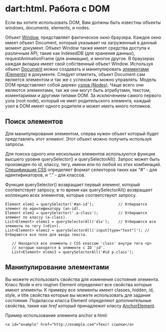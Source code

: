 # dart:html. Работа с DOM
Если вы хотите использовать DOM, Вам должны быть известны объекты windows, documents, elements, и nodes.

Объект [Window](http://api.dartlang.org/html/Window.html), представляет фактическое окно браузера. Каждое окно имеет объект Document, который указывает на загруженный в данный момент документ. Объект Window также имеет средства доступа к различным API, такие как IndexedDB (для хранения данных), requestAnimationFrame (для анимации), и многое другое. В браузерах каждая вкладка имеет свой собственный объект Window.
Используя объект [Document](http://api.dartlang.org/html/Document.html) можно создавать и манипулировать [элементами (Elements)](http://api.dartlang.org/html/Element.html) в документе. Следует отметить, объект Document сам является элементом и так же с успехом им можно управлять.
Модель DOM представляет собой дерево [узлов (Nodes)](http://api.dartlang.org/html/Node.html). Чаще всего они являются элементами, так же они могут быть атрибутами, текстом, коментариями и другими типами DOM. За исключением самого первого узла (root node), который не имет родительского элемента, каждый узел в DOM имеет одного родителя и может иметь много потомков.

## Поиск элементов
Для манипулирования элементом, сперва нужен объект который будет представлять этот элемент. Этот объект можно получить используя запросы.

Для поиска одного или нескольких элементов используются функции высшего уровня querySelector() и querySelectorAll(). Запрос может быть произведен по id, классу, тегу, имени или по любой из этих комбинаций. [Спецификация CSS](http://www.w3.org/TR/css3-selectors/) определяет формат селекторов таких как *"#"* - для идентификаторов, и *"."* - для классов.

Функция querySelector() возвращает первый элемент, который соответствует запросу, в то время как querySelectorAll() возвращает коллекцию всех элементов, которые соответствуют запросу.
```
Element elem1 = querySelector('#an-id');           // Отбирается элемент по идентификатору (an-id).
Element elem2 = querySelector('.a-class');         // Отбираются элемент по классу (a-class).
List<Element> elems1 = querySelectorAll('div');    // Отбираются все элементы по тегу (<div>).
List<Element> elems2 = querySelectorAll('input[type="text"]'); // Отбираются все поля для ввода текста.
   
   // Находятся все элементы с CSS классом 'class' внутри тега <p>
   // которые находятся в элементе с ID 'id'.
   List<Element> elems3 = querySelectorAll('#id p.class');
   ```
   
   ## Манипулирование элементами
   Вы можете использовать свойства для изменения состояния элемента. Класс Node и его подтип Element определяют все свойства которые имеют элементы. К примеру все элементы имеют classes, hidden, id, style, и title свойства которые вы можете использовать для задания состояния. Подклассы класса Element определяют дополнительные свойства, такие как *href* который принадлежит классу [AnchorElement](http://api.dartlang.org/html/AnchorElement.html).
   
   Пример использования элемента anchor в html:
   ```
   <a id="example" href="http://example.com">Текст ссылки</a>
   ```